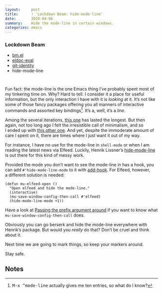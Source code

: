 ```yaml
---
layout:     post
title:      ! 'Lockdown Beam: hide-mode-line'
date:       2020-04-06
summary:    Hide the mode-line in certain windows.
categories: emacs
---
```


<div style="padding-bottom: 15px">
  <div class="box">
    <h3>Lockdown Beam</h3>
    <ul>
      <li>
        <a href="https://www.manueluberti.eu/emacs/2020/03/19/lockdown-beam-bm/">
          bm.el
        </a>
      </li>
      <li>
        <a href="https://www.manueluberti.eu/emacs/2020/03/23/lockdown-beam-eldoc-eval/">
          eldoc-eval
        </a>
      </li>
      <li>
        <a href="https://www.manueluberti.eu/emacs/2020/03/30/lockdown-beam-git-identity/">
          git-identity
        </a>
      </li>
      <li>hide-mode-line</li>
    </ul>
  </div>
</div>

Fun fact: the mode-line is the one Emacs thing I’ve probably spent most of my
tinkering time on. Why? Hard to tell. I consider it a place for useful
information, but the only interaction I have with it is *looking* at it. It’s not
like some of those fancy packages offering you all manners of interactive
commands and assorted key bindings[^1]. It’s a, well, it’s a *line*.

Among the several iterations, [this one](https://www.manueluberti.eu/emacs/2018/03/10/moody-and-minions/) has lasted the longest. But then again,
not too long ago I felt the irresistible call of minimalism, and so I ended up
with [this other one](https://www.manueluberti.eu/emacs/2020/03/01/helm-ripgrep-mode-line/). And yet, despite the immoderate amount of care I spent on
it, there are times where I just want it out of my way.

For instance, I have no use for the mode-line in `shell-mode` or when I am reading
the latest news via Elfeed. Luckily, Henrik Lissner’s [hide-mode-line](https://github.com/hlissner/emacs-hide-mode-line) is out
there for this kind of messy work.

Provided the mode you don’t want to see the mode-line in has a hook, you can add
`#'hide-mode-line-mode` to it with [add-hook](http://doc.endlessparentheses.com/Fun/add-hook.html). For Elfeed, however, a different
solution is needed:

``` emacs-lisp
(defun mu-elfeed-open ()
  "Open elfeed and hide the mode-line."
  (interactive)
  (mu-save-window-config-then-call #'elfeed)
  (hide-mode-line-mode +1))
```

Have a look at [Passing the prefix argument around](http://127.0.0.1:4000/emacs/2019/06/21/windows/) if you want to know what
`mu-save-window-config-then-call` does.

Obviously you can go berserk and hide the mode-line everywhere with
Henrik’s package. But would you *really* do that? Don’t be cruel and think about
it.

Next time we are going to mark things, so keep your markers around.

Stay safe.

## Notes

[^1]: <kbd>M-x ^mode-line</kbd> actually gives me ten entries, so what do I know?
